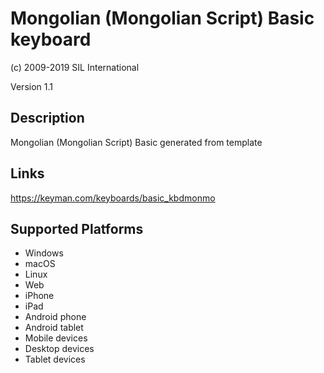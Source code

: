 Mongolian (Mongolian Script) Basic keyboard
==============

(c) 2009-2019 SIL International

Version 1.1

Description
-----------

Mongolian (Mongolian Script) Basic generated from template

Links
-----
https://keyman.com/keyboards/basic_kbdmonmo

Supported Platforms
-------------------
 * Windows
 * macOS
 * Linux
 * Web
 * iPhone
 * iPad
 * Android phone
 * Android tablet
 * Mobile devices
 * Desktop devices
 * Tablet devices

